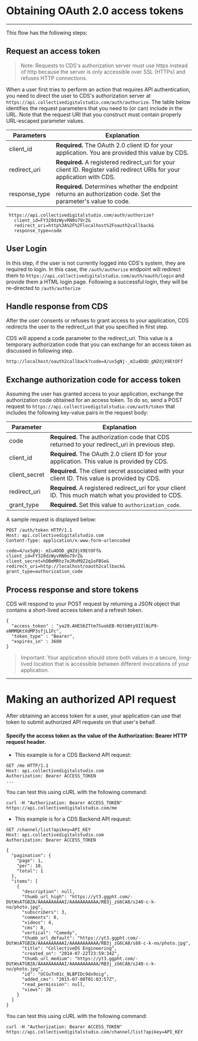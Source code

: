 # Obtaining OAuth 2.0 access tokens

***

This flow has the following steps:

## Request an access token

> Note: Requests to CDS's authorization server must use https instead of http because the server is only accessible over SSL (HTTPs) and refuses HTTP connections.

When a user first tries to perform an action that requires API authentication, you need to direct the user to CDS's authorization server at `https://api.collectivedigitalstudio.com/auth/authorize`. The table below identifies the request parameters that you need to (or can) include in the URL. Note that the request URI that you construct must contain properly URL-escaped parameter values.

| Parameters | Explanation |
| ---------- | ----------- |
| client_id     | **Required.** The OAuth 2.0 client ID for your application. You are provided this value by CDS. |
| redirect_uri  | **Required.** A registered redirect_uri for your client ID. Register valid redirect URIs for your application with CDS. |
| response_type | **Required.** Determines whether the endpoint returns an authorization code. Set the parameter's value to code. |

```
 https://api.collectivedigitalstudio.com/auth/authorize?
   client_id=FY320dzWyvRN0o79rZ&
   redirect_uri=http%3A%2F%2Flocalhost%2Foauth2callback&
   response_type=code
```


## User Login

In this step, if the user is not currently logged into CDS's system, they are required to login. In this case, the `/auth/authorize` endpoint will redirect them to `https://api.collectivedigitalstudio.com/auth/oauth/login` and provide them a HTML login page. Following a successful login, they will be re-directed to `/auth/authorize`

## Handle response from CDS

After the user consents or refuses to grant access to your application, CDS redirects the user to the redirect_uri that you specified in first step.

CDS will append a code parameter to the redirect_uri. This value is a temporary authorization code that you can exchange for an access token as discussed in following step.

`http://localhost/oauth2callback?code=4/ux5gNj-_mIu4DOD_gNZdjX9EtOFf`


## Exchange authorization code for access token

Assuming the user has granted access to your application, exchange the authorization code obtained for an access token. To do so, send a POST request to `https://api.collectivedigitalstudio.com/auth/token` that includes the following key-value pairs in the request body:

| Parameter | Explanation |
| --------- | ----------- |
| code          | **Required.** The authorization code that CDS returned to your redirect_uri in previous step. |
| client_id     | **Required.** The OAuth 2.0 client ID for your application. This value is provided by CDS. |
| client_secret | **Required.** The client secret associated with your client ID. This value is provided by CDS. |
| redirect_uri  | **Required.** A registered redirect_uri for your client ID. This much match what you provided to CDS. |
| grant_type    | **Required.** Set this value to `authorization_code`. |

A sample request is displayed below:

```
POST /auth/token HTTP/1.1
Host: api.collectivedigitalstudio.com
Content-Type: application/x-www-form-urlencoded

code=4/ux5gNj-_mIu4DOD_gNZdjX9EtOFf&
client_id=FY320dzWyvRN0o79rZ&
client_secret=hDBmMRhz7eJRsM9Z2q1oFBSe&
redirect_uri=http://localhost/oauth2callback&
grant_type=authorization_code
```

## Process response and store tokens

CDS will respond to your POST request by returning a JSON object that contains a short-lived access token and a refresh token.

```
{
  "access_token" : "ya29.AHES6ZTtm7SuokEB-RGtbBty9IIlNiP9-eNMMQKtXdMP3sfjL1Fc",
  "token_type" : "Bearer",
  "expires_in" : 3600
}
```


> Important: Your application should store both values in a secure, long-lived location that is accessible between different invocations of your application.

***

# Making an authorized API request

After obtaining an access token for a user, your application can use that token to submit authorized API requests on that user's behalf.

#### Specify the access token as the value of the Authorization: Bearer HTTP request header.

* This example is for a CDS Backend API request:

```
GET /me HTTP/1.1
Host: api.collectivedigitalstudio.com
Authorization: Bearer ACCESS_TOKEN
...
```

You can test this using cURL with the following command:

`curl -H "Authorization: Bearer ACCESS_TOKEN" https://api.collectivedigitalstudio.com/me`

* This example is for a CDS Backend API request:

```
GET /channel/list?apikey=API_KEY
Host: api.collectivedigitalstudio.com
Authorization: Bearer ACCESS_TOKEN

{
  "pagination": {
    "page": 1,
    "per": 10,
    "total": 1
  },
  "items": [
    {
      "description": null,
      "thumb_url_high": "https://yt3.ggpht.com/-DUtWsATGBZA/AAAAAAAAAAI/AAAAAAAAAAA/RB3j_zG6CA8/s240-c-k-no/photo.jpg",
      "subscribers": 3,
      "comments": 0,
      "videos": 4,
      "cms": 8,
      "vertical": "Comedy",
      "thumb_url_default": "https://yt3.ggpht.com/-DUtWsATGBZA/AAAAAAAAAAI/AAAAAAAAAAA/RB3j_zG6CA8/s88-c-k-no/photo.jpg",
      "title": "CollectiveDS Engineering",
      "created_on": "2014-07-22T23:59:34Z",
      "thumb_url_medium": "https://yt3.ggpht.com/-DUtWsATGBZA/AAAAAAAAAAI/AAAAAAAAAAA/RB3j_zG6CA8/s240-c-k-no/photo.jpg",
      "id": "UCGuTn01c_NLBPIDc9dx9oig",
      "added_cms": "2015-07-08T01:03:57Z",
      "read_permission": null,
      "views": 26
    }
  ]
}
```

You can test this using cURL with the following command:

`curl -H "Authorization: Bearer ACCESS_TOKEN" https://api.collectivedigitalstudio.com/channel/list?apikey=API_KEY`
